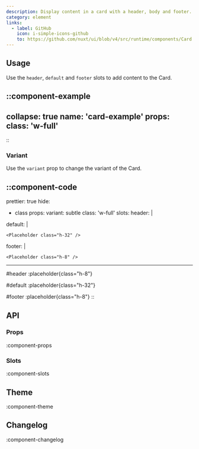 ```yaml
---
description: Display content in a card with a header, body and footer.
category: element
links:
  - label: GitHub
    icon: i-simple-icons-github
    to: https://github.com/nuxt/ui/blob/v4/src/runtime/components/Card.vue
---
```


## Usage

Use the `header`, `default` and `footer` slots to add content to the Card.

::component-example
---
collapse: true
name: 'card-example'
props:
  class: 'w-full'
---
::

### Variant

Use the `variant` prop to change the variant of the Card.

::component-code
---
prettier: true
hide:
  - class
props:
  variant: subtle
  class: 'w-full'
slots:
  header: |

    <Placeholder class="h-8" />

  default: |

    <Placeholder class="h-32" />

  footer: |

    <Placeholder class="h-8" />
---

#header
:placeholder{class="h-8"}

#default
:placeholder{class="h-32"}

#footer
:placeholder{class="h-8"}
::

## API

### Props

:component-props

### Slots

:component-slots

## Theme

:component-theme

## Changelog

:component-changelog
